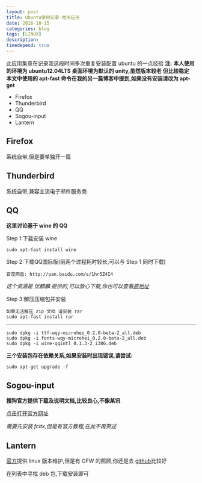 ```yaml
---
layout: post
title: Ubuntu使用记录-常用应用
date: 2016-10-15
categories: blog
tags: [LINUX]
description: 
timedepend: true
---
```


此应用集意在记录我这段时间多次重复安装配置 ubuntu 的一点经验
**注:**
**本人使用的环境为 ubuntu12.04LTS 桌面环境为默认的 unity,虽然版本较老 但比较稳定**
**本文中使用的 apt-fast 命令在我的另一篇博客中提到,如果没有安装请改为 apt-get**

- Firefox
- Thunderbird
- QQ
- Sogou-input
- Lantern

## Firefox

系统自带,但是要单独开一篇

## Thunderbird

系统自带,兼容主流电子邮件服务商

## QQ

**这里讨论基于 wine 的 QQ**

Step 1:下载安装 wine

	sudo apt-fast install wine

Step 2:下载QQ国际版(前两个过程耗时较长,可以与 Step 1 同时下载)

	百度网盘: http://pan.baidu.com/s/1hr5Z4I4

*这个资源是 优麒麟 提供的,可以放心下载,你也可以查看[原地址](http://www.ubuntukylin.com/application/show.php?lang=cn&id=279)*

Step 3:解压压缩包并安装
 
	如果无法解压 zip 文档 请安装 rar
	sudo apt-fast install rar

***

	sudo dpkg -i ttf-wqy-microhei_0.2.0-beta-2_all.deb
	sudo dpkg -i fonts-wqy-microhei_0.2.0-beta-2_all.deb
	sudo dpkg -i wine-qqintl_0.1.3-2_i386.deb

**三个安装包存在依赖关系,如果安装时出现错误,请尝试:**

	sudo apt-get upgrade -f

## Sogou-input

**搜狗官方提供下载及说明文档,比较良心,不像某讯**

[点击打开官方网址](http://pinyin.sogou.com/linux/?r=pinyin)

*需要先安装 fcitx,但是有官方教程,在此不再赘述*

## Lantern

[官方](https://GetLantern.org/)提供 linux 版本维护,但是有 GFW 的照顾,你还是去 [github](https://github.com/getlantern/lantern-binaries)比较好

在列表中寻找 deb 包,下载安装即可
